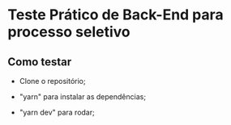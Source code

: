 # Teste Prático de Back-End para processo seletivo

## Como testar

- Clone o repositório;

- "yarn" para instalar as dependências;

- "yarn dev" para rodar;
